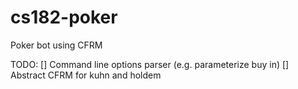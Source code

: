 # cs182-poker
Poker bot using CFRM

TODO:
[] Command line options parser (e.g. parameterize buy in)
[] Abstract CFRM for kuhn and holdem
